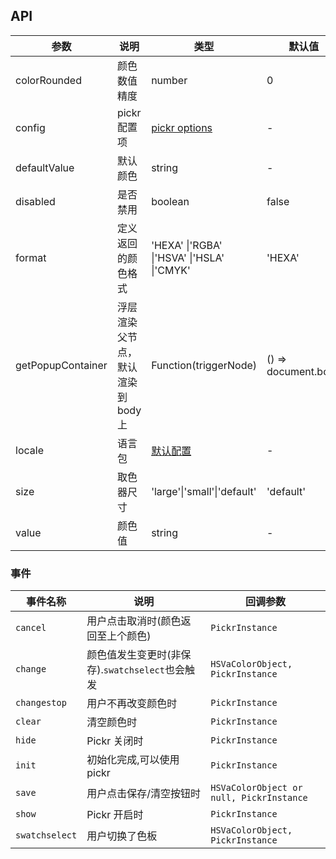 ## API

| 参数 | 说明 | 类型 | 默认值 |
| --- | --- | --- | --- |
| colorRounded | 颜色数值精度 | number | 0 |
| config | pickr 配置项 | [pickr options](https://github.com/Simonwep/pickr) | - |
| defaultValue | 默认颜色 | string | - |
| disabled | 是否禁用 | boolean | false |
| format | 定义返回的颜色格式 | 'HEXA' \|'RGBA' \|'HSVA' \|'HSLA' \|'CMYK' | 'HEXA' |
| getPopupContainer | 浮层渲染父节点，默认渲染到 body 上 | Function(triggerNode) | () => document.body |
| locale | 语言包 | [默认配置](https://github.com/vueComponent/ant-design-vue/blob/main/components/color-picker/locale) | - |
| size | 取色器尺寸 | 'large'\|'small'\|'default' | 'default' |
| value | 颜色值 | string | - |

### 事件

| 事件名称 | 说明 | 回调参数 |
| --- | --- | --- |
| `cancel` | 用户点击取消时(颜色返回至上个颜色) | `PickrInstance` |
| `change` | 颜色值发生变更时(非保存).`swatchselect`也会触发 | `HSVaColorObject, PickrInstance` |
| `changestop` | 用户不再改变颜色时 | `PickrInstance` |
| `clear` | 清空颜色时 | `PickrInstance` |
| `hide` | Pickr 关闭时 | `PickrInstance` |
| `init` | 初始化完成,可以使用 pickr | `PickrInstance` |
| `save` | 用户点击保存/清空按钮时 | `HSVaColorObject or null, PickrInstance` |
| `show` | Pickr 开启时 | `PickrInstance` |
| `swatchselect` | 用户切换了色板 | `HSVaColorObject, PickrInstance` |
